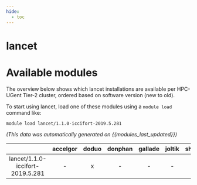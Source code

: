 ```yaml
---
hide:
  - toc
---
```


lancet
======

# Available modules


The overview below shows which lancet installations are available per HPC-UGent Tier-2 cluster, ordered based on software version (new to old).

To start using lancet, load one of these modules using a `module load` command like:

```shell
module load lancet/1.1.0-iccifort-2019.5.281
```

*(This data was automatically generated on {{modules_last_updated}})*  

| |accelgor|doduo|donphan|gallade|joltik|shinx|skitty|
| :---: | :---: | :---: | :---: | :---: | :---: | :---: | :---: |
|lancet/1.1.0-iccifort-2019.5.281|-|x|-|-|-|-|-|
